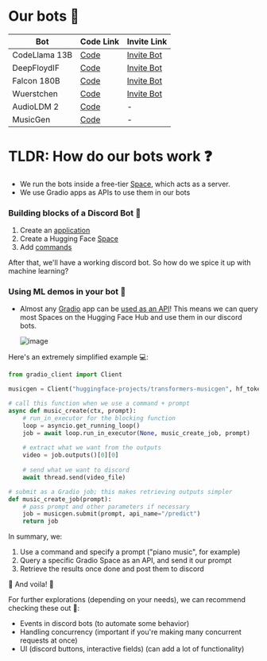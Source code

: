 # Our bots 🤖
| Bot | Code Link | Invite Link |
| -------- | -------- | -------- |
| CodeLlama 13B   | [Code](https://huggingface.co/spaces/huggingface-projects/codellama-bot)   | [Invite Bot](https://discord.com/api/oauth2/authorize?client_id=1152238037355474964&permissions=309237647360&scope=bot)   |
| DeepFloydIF  | [Code](https://huggingface.co/spaces/huggingface-projects/deepfloydif-bot)   | [Invite Bot](https://discord.com/api/oauth2/authorize?client_id=1154395078735953930&permissions=51200&scope=bot)   |
| Falcon 180B  | [Code](https://huggingface.co/spaces/huggingface-projects/falcon180b-bot)   | [Invite Bot](https://discord.com/api/oauth2/authorize?client_id=1155169841276260546&permissions=326417516544&scope=bot)   |
| Wuerstchen  | [Code](https://huggingface.co/spaces/huggingface-projects/wuerstchen-bot)   | [Invite Bot](https://discord.com/api/oauth2/authorize?client_id=1155489509518098565&permissions=51200&scope=bot)   |
| AudioLDM 2  | [Code](https://huggingface.co/spaces/huggingface-projects/AudioLDM2-bot)| - |
| MusicGen | [Code](https://huggingface.co/spaces/huggingface-projects/MusicGen-bot) | - |


# TLDR: How do our bots work ❓

- We run the bots inside a free-tier [Space](https://huggingface.co/new-space?sdk=gradio), which acts as a server. 
- We use Gradio apps as APIs to use them in our bots

### Building blocks of a Discord Bot 🤖

1. Create an [application](https://discord.com/developers/applications)
2. Create a Hugging Face [Space](https://huggingface.co/new-space?sdk=gradio)
3. Add [commands](https://huggingface.co/spaces/huggingface-projects/huggingbots/blob/main/app.py)

After that, we'll have a working discord bot. So how do we spice it up with machine learning?

### Using ML demos in your bot 🧠
- Almost any [Gradio](https://github.com/gradio-app/gradio/tree/main/client/python) app can be [used as an API](https://www.gradio.app/guides/sharing-your-app#api-page)! This means we can query most Spaces on the Hugging Face Hub and use them in our discord bots.

  ![image](https://github.com/lunarflu/fork-discord-bots/assets/70143200/97316c28-7c99-42c0-ab6a-687819d678f8)


Here's an extremely simplified example 💻: 

```python
from gradio_client import Client

musicgen = Client("huggingface-projects/transformers-musicgen", hf_token=os.getenv("HF_TOKEN"))

# call this function when we use a command + prompt
async def music_create(ctx, prompt): 
    # run_in_executor for the blocking function
    loop = asyncio.get_running_loop()
    job = await loop.run_in_executor(None, music_create_job, prompt)
    
    # extract what we want from the outputs
    video = job.outputs()[0][0]
    
    # send what we want to discord
    await thread.send(video_file)

# submit as a Gradio job; this makes retrieving outputs simpler
def music_create_job(prompt):
    # pass prompt and other parameters if necessary
    job = musicgen.submit(prompt, api_name="/predict")
    return job

```
In summary, we:
1. Use a command and specify a prompt ("piano music", for example)
2. Query a specific Gradio Space as an API, and send it our prompt
3. Retrieve the results once done and post them to discord

🎉 And voila! 🎉

For further explorations (depending on your needs), we can recommend checking these out 🧐:
- Events in discord bots (to automate some behavior)
- Handling concurrency (important if you're making many concurrent requests at once)
- UI (discord buttons, interactive fields) (can add a lot of functionality)
